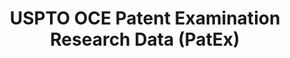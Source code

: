 ---
bigquery: https://console.cloud.google.com/bigquery?p=patents-public-data&d=uspto_oce_pair&page=dataset
citation: 'Graham, S. Marco, A., and Miller, A. (2015). “The USPTO Patent Examination
  Research Dataset: A Window on the Process of Patent Examination.”'
contributors: Graham, S. Marco, A., Miller, A.
cost: None
description: The latest version of PatEx (referred to below as the 2020 release) contains
  detailed information on nearly 11.9 million publicly-viewable provisional and non-provisional
  patent applications to the USPTO and over 4.6 million Patent Cooperation Treaty
  (PCT) applications. It is based on data that OCE downloaded from the Patent Examination
  Data System (PEDS) in April, 2021. The PEDS data are sourced from Public PAIR. The
  first time that OCE used PEDS as the basis of PatEx was for the 2019 release. We
  took the PEDS data and organized it into the familiar PatEx data files, which are
  based on the organization of the Public PAIR portal. The data files include information
  on each application’s characteristics, prosecution history, continuation history,
  claims of foreign priority, patent term adjustment history, publication history,
  and correspondence address information.
documentation: 'For the 2019 and later releases, new technical documentation is available
  https://www.uspto.gov/sites/default/files/documents/PatEx-2019-Technical-Doc.pdf


  A document describing the 2014-2017 data sets is available and can be cited as:
  Graham, Stuart J.H. and Marco, Alan C. and Miller, Richard, The USPTO Patent Examination
  Research Dataset: A Window on the Process of Patent Examination (November 30, 2015).
  Available at SSRN: https://ssrn.com/abstract=2702637.'
last_edit: Mon, 04 Apr 2022 19:06:22 GMT
location: https://www.uspto.gov/ip-policy/economic-research/research-datasets/patent-examination-research-dataset-public-pair
maintained_by: EconomicsData@uspto.gov
related_publications: https://ssrn.com/abstract=29956744, https://ssrn.com/abstract=2702637
schema_fields: '[''patent_number'', ''confirm_number'', ''foreign_parent_date'', ''correspondence_country_name'',
  ''status_description'', ''child_filing_date'', ''correspondence_street_line_2'',
  ''continuation_type'', ''application_number'', ''inventor_address_type'', ''parent_application_number'',
  ''correspondence_region_code'', ''disposal_type'', ''small_entity_indicator'', ''inventor_country_name'',
  ''file_location_date'', ''invention_title'', ''examiner_art_unit'', ''parent_country'',
  ''status_code'', ''correspondence_street_line_1'', ''filing_date'', ''child_application_number'',
  ''file_location'', ''inventor_name_first'', ''earliest_pgpub_number'', ''correspondence_city'',
  ''recorded_date'', ''inventor_rank'', ''uspc_subclass'', ''inventor_name_middle'',
  ''patent_issue_date'', ''customer_number'', ''atty_docket_number'', ''correspondence_region_name'',
  ''foreign_parent_id'', ''wipo_pub_number'', ''inventor_country_code'', ''uspc_class'',
  ''correspondence_country_code'', ''inventor_region_code'', ''parent_country_code'',
  ''inventor_name_last'', ''examiner_name_first'', ''appl_status_date'', ''appl_status_code'',
  ''abandon_date'', ''earliest_pgpub_date'', ''parent_filing_date'', ''correspondence_name_line_2'',
  ''application_type'', ''examiner_name_last'', ''event_code'', ''correspondence_name_line_1'',
  ''invention_subject_matter'', ''event_description'', ''sequence_number'', ''correspondence_postal_code'',
  ''application_number_pair'', ''wipo_pub_date'', ''aia_first_to_file'', ''examiner_name_middle'',
  ''examiner_id'']'
shortname: patex
tags:
- patents
- legal
- history
terms_of_use: 'USPTO’s online databases are not designed or intended to be a source
  for bulk downloads of USPTO data when accessed through the website’s interfaces.
  Individuals, companies, IP addresses, or blocks of IP addresses who, in effect,
  deny or decrease service by generating unusually high numbers of database accesses
  (searches, pages, or hits), whether generated manually or in an automated fashion,
  may be denied access to USPTO servers without notice.


  Bulk data products may be separately obtained from the USPTO, either for free or
  at the cost of dissemination. For details, see information on Electronic Bulk Data
  Products: https://www.uspto.gov/learning-and-resources/electronic-bulk-data-products'
title: USPTO OCE Patent Examination Research Data (PatEx)
uuid: 4342caa7-23af-420c-b2f6-6088f133df6a
---